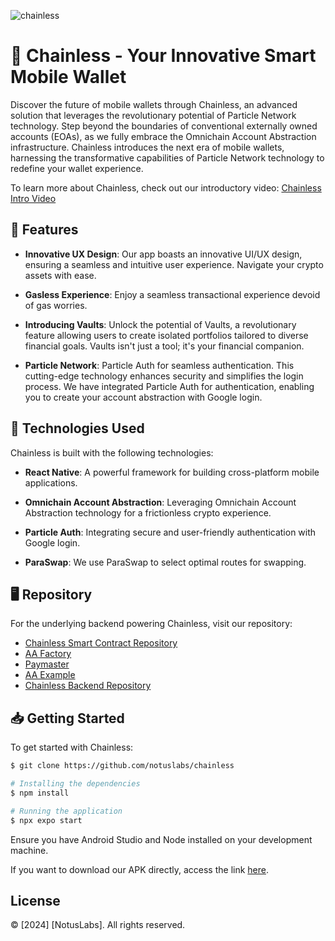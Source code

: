 ![chainless](https://github.com/notuslabs/chainless/assets/35041924/b5d5e8ae-84d1-452e-ab0b-fe2fdb32989f)

# 📱 Chainless - Your Innovative Smart Mobile Wallet

Discover the future of mobile wallets through Chainless, an advanced solution that leverages the revolutionary potential of Particle Network technology.
Step beyond the boundaries of conventional externally owned accounts (EOAs), as we fully embrace the Omnichain Account Abstraction infrastructure.
Chainless introduces the next era of mobile wallets, harnessing the transformative capabilities of Particle Network technology to redefine your wallet experience.

To learn more about Chainless, check out our introductory video:
[Chainless Intro Video](https://www.loom.com/share/9996fad6ef95471784356fdf32aec177?sid=51353760-32a4-464d-9c3d-3010ca50a6b0)


## 🔗 Features

- **Innovative UX Design**: Our app boasts an innovative UI/UX design, ensuring a seamless and intuitive user experience. Navigate your crypto assets with ease.

- **Gasless Experience**: Enjoy a seamless transactional experience devoid of gas worries.

- **Introducing Vaults**: Unlock the potential of Vaults, a revolutionary feature allowing users to create isolated portfolios tailored to diverse financial goals. Vaults isn't just a tool; it's your financial companion.

- **Particle Network**: Particle Auth for seamless authentication. This cutting-edge technology enhances security and simplifies the login process. We have integrated Particle Auth for authentication, enabling you to create your account abstraction with Google login.

## 🚀 Technologies Used

Chainless is built with the following technologies:

- **React Native**: A powerful framework for building cross-platform mobile applications.

- **Omnichain Account Abstraction**: Leveraging Omnichain Account Abstraction technology for a frictionless crypto experience.

- **Particle Auth**: Integrating secure and user-friendly authentication with Google login.
  
- **ParaSwap**: We use ParaSwap to select optimal routes for swapping.

## 🖥️ Repository

For the underlying backend powering Chainless, visit our repository:

- [Chainless Smart Contract Repository](https://github.com/notuslabs/hackaton-contracts)
- [AA Factory](https://snowtrace.io/address/0xCa5853C674f4a79C01d931d95cb87FFcbb2B57eB)
- [Paymaster](https://snowtrace.io/address/0x2964937e03Cc57C82aA257D38E91aaB5e3B25abF)
- [AA Example](https://snowtrace.io/address/0xe59bd466515Df05289B14BCce0Be3DeF2cD7EAd5)
- [Chainless Backend Repository](https://github.com/notuslabs/hackathon-backend)

## 📥 Getting Started

To get started with Chainless:

```bash
$ git clone https://github.com/notuslabs/chainless
```

```bash
# Installing the dependencies
$ npm install

# Running the application
$ npx expo start

```
Ensure you have Android Studio and Node installed on your development machine.

If you want to download our APK directly, access the link [here](https://expo.dev/accounts/notuslabs/projects/hackathon-avalanche/builds/9b1e2104-2d3b-40b3-9328-6421e63f2fa3).

## License

© [2024] [NotusLabs]. All rights reserved.
